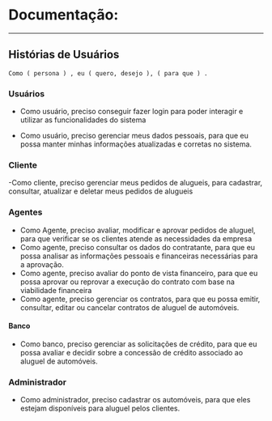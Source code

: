 # Documentação: 

---

## Histórias de Usuários

``` 
Como ( persona ) , eu ( quero, desejo ), ( para que ) .
```


### Usuários

- Como usuário, preciso conseguir fazer login para poder interagir e utilizar as funcionalidades do sistema

- Como usuário, preciso gerenciar meus dados pessoais, para que eu possa manter minhas informações atualizadas e corretas no sistema.

### Cliente

-Como cliente, preciso gerenciar meus pedidos de alugueis, para cadastrar, consultar, atualizar e deletar meus pedidos de alugueis



### Agentes

- Como Agente, preciso avaliar, modificar e aprovar pedidos de aluguel, para que verificar se os clientes atende as necessidades da empresa
- Como agente, preciso consultar os dados do contratante, para que eu possa analisar as informações pessoais e financeiras necessárias para a aprovação.
- Como agente, preciso avaliar do ponto de vista financeiro, para que eu possa aprovar ou reprovar a execução do contrato com base na viabilidade financeira
- Como agente, preciso gerenciar os contratos, para que eu possa emitir, consultar, editar ou cancelar contratos de aluguel de automóveis.


#### Banco

- Como banco, preciso gerenciar as solicitações de crédito, para que eu possa avaliar e decidir sobre a concessão de crédito associado ao aluguel de automóveis.

### Administrador

- Como administrador, preciso cadastrar os automóveis, para que eles estejam disponíveis para aluguel pelos clientes.